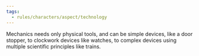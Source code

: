 ```yaml
---
tags:
  - rules/characters/aspect/technology
---
```

Mechanics needs only physical tools, and can be simple devices, like a door stopper, to clockwork devices like watches, to complex devices using multiple scientific principles like trains.